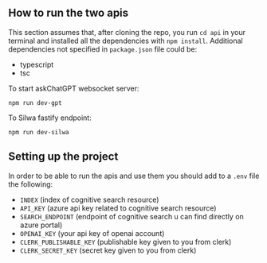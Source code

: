 ## How to run the two apis

This section assumes that, after cloning the repo, you run `cd api` in your terminal and installed all the dependencies with `npm install`.
Additional dependencies not specified in `package.json` file could be:

- typescript
- tsc

To start askChatGPT websocket server:

```
npm run dev-gpt
```

To Silwa fastify endpoint:

```
npm run dev-silwa
```

## Setting up the project

In order to be able to run the apis and use them you should add to a `.env` file the following:

- `INDEX` (index of cognitive search resource)
- `API_KEY` (azure api key related to cognitive search resource)
- `SEARCH_ENDPOINT` (endpoint of cognitive search u can find directly on azure portal)
- `OPENAI_KEY` (your api key of openai account)
- `CLERK_PUBLISHABLE_KEY` (publishable key given to you from clerk)
- `CLERK_SECRET_KEY` (secret key given to you from clerk)
